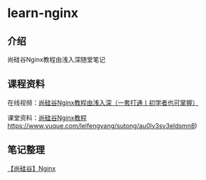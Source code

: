 # learn-nginx

## 介绍
尚硅谷Nginx教程由浅入深随堂笔记

## 课程资料

在线视频：[尚硅谷Nginx教程由浅入深（一套打通丨初学者也可掌握）](https://www.bilibili.com/video/BV1zJ411w7SV)

课堂资料：[尚硅谷Nginx教程](https://pan.baidu.com/s/1yURU7uHe8pLeQlslZ0Cqbw?pwd=yyds )https://www.yuque.com/leifengyang/sutong/au0lv3sv3eldsmn8)

## 笔记整理

[【尚硅谷】Nginx](https://blog.shiguang666.eu.org/2024/09/19/720ec24d3d9d/)